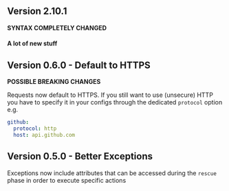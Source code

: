 ## Version 2.10.1

**SYNTAX COMPLETELY CHANGED**

#### A lot of new stuff

## Version 0.6.0 - Default to HTTPS

**POSSIBLE BREAKING CHANGES**

Requests now default to HTTPS. If you still want to use (unsecure) HTTP you have to specify it in your configs through the dedicated `protocol` option e.g.

```yaml
github:
  protocol: http
  host: api.github.com
```

## Version 0.5.0 - Better Exceptions

Exceptions now include attributes that can be accessed during the `rescue` phase in order to execute specific actions
